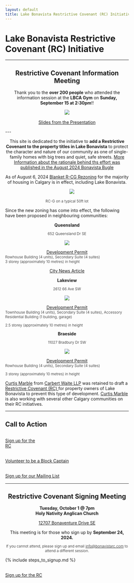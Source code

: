 ```yaml
---
layout: default
title: Lake Bonavista Restrictive Covenant (RC) Initiative
---
```



<html>
<head>
<meta name="viewport" content="width=device-width, initial-scale=1">
<style>
* {
  box-sizing: border-box;
}

/* Create two equal columns that floats next to each other */
.column {
  float: left;
  width: 50%;
  padding: 10px;
}

/* Clear floats after the columns */
.row:after {
  content: "";
  display: table;
  clear: both;
}

img {
	width: 90%;
}

.column p {
	text-align: center;
}

h1 {
  text-align: center;
}


blockquote {
  background-color: #FFFF00;
}

</style>
</head>
</html>


# Lake Bonavista Restrictive Covenant (RC) Initiative

---

<h2 align="center" id="meeting">Restrictive Covenant Information Meeting</h2>

<p align="center" style="margin-top: 0.6rem;padding-left: 0;">Thank you to the <b>over 200 people</b> who attended the information session at the <b>LBCA Gym</b> on <b>Sunday, September 15 at 2:30pm</b>!!</p>



<div style="text-align: center;margin-top: 0.5rem;margin-bottom: 1rem;">
    <img style="max-width: 50%;" src="../img/crowd0915.jpg">
</div>

<p align="center" style="margin-top: 0.6rem;padding-left: 0;">
  <a href="../docs/InfoSlides0915.pdf">Slides from the Presentation</a>
</p>
---


<p align="center">
This site is dedicated to the initiative to <b>add a Restrictive Covenant to the property titles in Lake Bonavista</b> to protect the character and nature of our community as one of single-family homes with big trees and quiet, safe streets. <a href="../essay">More Information about the rationale behind ths effort was published in the August 2024 Bonavista Bugle</a>
</p>


<p align="center">
  As of August 6, 2024
    <a href="https://www.calgary.ca/content/dam/www/pda/pd/publishingimages/current-projects/R-CG-residential-grade-oriented.pdf"> Blanket R-CG Rezoning</a> for the majority of housing in Calgary is in effect, including Lake Bonavista.
</p>

<div style="text-align: center;margin-top: 0.5rem;margin-bottom: 1rem; padding-left: 2rem;">
    <a href="https://www.calgary.ca/content/dam/www/pda/pd/publishingimages/current-projects/R-CG-residential-grade-oriented.pdf"><img style="max-width: 100%;" src="../img/50ft.png "></a>
</div>
<p align="center" style="padding-left: 0;font-size: .75rem;font-weight: 300;">RC-G on a typical 50ft lot</p>

Since the new zoning has come into effect, the following have been proposed in neighbouring communities:

<div class="container">
  <div class="row">
    <div class="col-sm">
      <p align="center" style="margin:0;padding-left: 0;"><b>Queensland</b></p>
        <p align="center" style="padding-left: 0;font-size: .75rem;font-weight: 300;">652 Queensland Dr SE</p>
      <p align="center"><a href="https://dmap.calgary.ca/?p=DP2024-04842"><img style="max-width: 100%;" src="../img/Queensland2.png "></a></p>
      <p align="center" style="margin:0;padding-left: 0;"><a href="https://dmap.calgary.ca/?p=DP2024-04842">Development Permit</a></p>
      <p style="margin:0;padding-left: 0;font-size: .75rem;font-weight: 300;">Rowhouse Building (4 units), Secondary Suite (4 suites)</p>
      <p style="margin:0;padding-left: 0;font-size: .75rem;font-weight: 300;">3 storey (approximately 10 metres) in height</p>
      <p align="center" style="padding-left: 0;"><a href="https://calgary.citynews.ca/2024/08/16/calgary-queensland-concerns-proposed-development/">City News Article</a></p>
    </div>
    <div class="col-sm">
      <p align="center" style="margin:0;padding-left: 0;"><b>Lakeview</b></p>
      <p align="center" style="padding-left: 0;font-size: .75rem;font-weight: 300;">2612 66 Ave SW</p>
      <p align="center"><a href="https://dmap.calgary.ca/?p=DP2024-05408"><img style="max-width: 100%;" src="../img/Lakeview.png "></a></p>
      <p align="center" style="margin:0;padding-left: 0;"><a href="https://dmap.calgary.ca/?p=DP2024-05408">Development Permit</a></p>
      <p style="margin:0;padding-left: 0;font-size: .75rem;font-weight: 300;">Townhouse Building (4 units), Secondary Suite (4 suites), Accessory Residential Building (1 building, garage)</p>
      <p style="padding-left: 0;font-size: .75rem;font-weight: 300;">2.5 storey (approximately 10 metres) in height</p>
    </div>
    <div class="col-sm">
      <p align="center" style="margin:0;padding-left: 0;"><b>Braeside</b></p>
      <p align="center" style="padding-left: 0;font-size: .75rem;font-weight: 300;">11027 Bradbury Dr SW</p>
      <p align="center"><a href="https://dmap.calgary.ca/?p=DP2024-05289"><img style="max-width: 100%;" src="../img/Braeside.png "></a></p>
      <p align="center" style="margin:0;padding-left: 0;"><a href="https://dmap.calgary.ca/?p=DP2024-05289">Development Permit</a></p>
      <p style="margin:0;padding-left: 0;font-size: .75rem;font-weight: 300;">Rowhouse Building (4 units), Secondary Suite (4 suites)</p>
      <p style="padding-left: 0;font-size: .75rem;font-weight: 300;">3 storey (approximately 10 metres) in height</p>
    </div>
  </div>
</div>

[Curtis Marble](https://carbertwaite.com/calgary-lawyers/curtis-marble/) from [Carbert Waite LLP](https://carbertwaite.com/) was retained to draft a [Restrictive Covenant (RC) ](../docs/RCJune102024-FINAL.pdf)for property owners of Lake Bonavista to prevent this type of development. [Curtis Marble](https://carbertwaite.com/calgary-lawyers/curtis-marble/) is also working with several other Calgary communities on their RC initiatives. 

---
## Call to Action

<div class="container">
  <div class="row">
    <div class="col-sm">
      <div class="col-md text-center" style="margin-bottom: 1rem;margin-top: 2rem;">
        <a class="button" href="../signup">Sign up for the<br>RC</a>
      </div>
    </div>
    <div class="col-sm">
      <div class="col-md text-center" style="margin-bottom: 1rem;margin-top: 2rem;">
        <a class="button" href="../block">Volunteer to be a Block Captain</a>
      </div>
    </div>
    <div class="col-sm">
      <div class="col-md text-center" style="margin-bottom: 1rem;margin-top: 2rem;">
        <a class="button" href="../mailinglist">Sign up for our Mailing List</a>
      </div>
    </div>
  </div>
</div>

---

<h2 align="center" id="meeting">Restrictive Covenant Signing Meeting</h2>
<p align="center" style="margin:0;padding-left: 0;"><b>Tuesday, October 1 @ 7pm</b> </p>
<p align="center" style="margin:0;padding-left: 0;"><b>Holy Nativity Anglican Church</b></p>
<p align="center" style="padding-left: 0;"><a href="https://maps.app.goo.gl/NJ5JtQFouTHuFFLN6">12707 Bonaventure Drive SE</a></p>

<p align="center" style="margin:0;padding-left: 0;">This meeting is for those who sign up by <b>September 24, 2024.</b></p>
<p align="center" style="padding-left: 0;font-size: .75rem;font-weight: 300;">If you cannot attend, please sign up and email <a href="mailto:info@bonavistarc.com">info@bonavistarc.com</a> to attend a different session.</p>

{% include steps_to_signup.md %}

<div class="col-md text-center" style="margin-bottom: 1rem;margin-top: 2rem;">
    <a class="button" href="../signup">Sign up for the RC</a>
</div>





